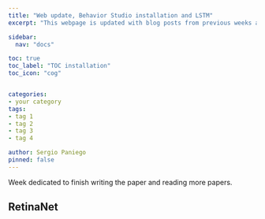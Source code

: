 ```yaml
---
title: "Web update, Behavior Studio installation and LSTM"
excerpt: "This webpage is updated with blog posts from previous weeks and general LSTM paper reading is conducted."

sidebar:
  nav: "docs"

toc: true
toc_label: "TOC installation"
toc_icon: "cog"


categories:
- your category
tags:
- tag 1
- tag 2
- tag 3
- tag 4

author: Sergio Paniego
pinned: false
---
```


Week dedicated to finish writing the paper and reading more papers. 

## RetinaNet